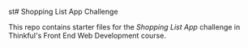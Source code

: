 st# Shopping List App Challenge

This repo contains starter files for the *Shopping List App* challenge in Thinkful's Front End Web Development course.
